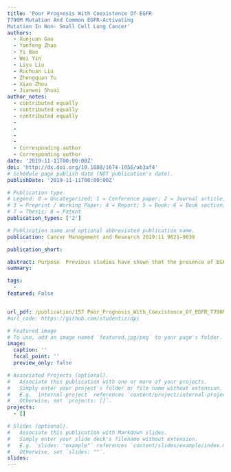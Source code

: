 ```yaml
---
title: 'Poor Prognosis With Coexistence Of EGFR
T790M Mutation And Common EGFR-Activating
Mutation In Non- Small Cell Lung Cancer'
authors:
  - Xuejuan Gao
  - Yanfeng Zhao
  - Yi Bao
  - Wei Yin
  - Liyu Liu
  - Ruchuan Liu
  - Zhengquan Yu
  - Xiao Zhou
  - Jianwei Shuai
author_notes:
  - contributed equally
  - contributed equally
  - contributed equally
  - 
  - 
  - 
  - 
  - Corresponding author
  - Corresponding author
date: '2019-11-11T00:00:00Z'
doi: 'http://dx.doi.org/10.1088/1674-1056/ab3af4'
# Schedule page publish date (NOT publication's date).
publishDate: '2019-11-11T00:00:00Z'

# Publication type.
# Legend: 0 = Uncategorized; 1 = Conference paper; 2 = Journal article;
# 3 = Preprint / Working Paper; 4 = Report; 5 = Book; 6 = Book section;
# 7 = Thesis; 8 = Patent
publication_types: ['2']

# Publication name and optional abbreviated publication name.
publication: Cancer Management and Research 2019:11 9621–9630

publication_short: 

abstract: Purpose  Previous studies have shown that the presence of EGFR T790M mutation may reduce the treatment efficacy of tyrosine kinase inhibitors (TKIs) in EGFR-mutant lung cancer. However, little is known about the clinical features and outcomes of EGFR T790M mutation in pretreated patients with NSCLC.**Patients and methods:** The clinical features of EGFR-activating and T790M mutations were assessed in a large cohort of patients with EGFR-TKI-naïve NSCLC (all/EGFR mutations, n=16,347/7,687). The correlation between the pretreatment T790M mutation status and clinical outcomes was evaluated using univariate and multivariate analyses.**Results:** Pretreatment T790M mutation was reported in 1.39% of the patients and coexisted with an EGFR-activating or uncommon mutation. The dual EGFR T790M and common EGFR-activating mutations were more likely to be detected in lung adenocarcinoma,whereas single T790M mutation was more prevalent in non-adenocarcinomas. The presence of de novo T790M mutation correlated with reduced recurrence-free survival (RFS) in patients with NSCLC (odds ratio [OR] 3.37, 95% confidence interval [CI] 1.67–6.79, P =0.001). After molecular stratification, T790M mutation was shown to exert adverse effects on the RFS of EGFR 19-del group (OR 2.89, 95% CI 1.10–7.91, P = 0.028) and EGFR L858R group (OR 3.43, 95% CI 1.33–8.88, P = 0.013)Further，morepretreatment T790M mutation promoted tumor metastasis to different sites.**Conclusion:** T790M-positive tumors presented special clinical features, and the coexistence of T790M and common EGFR-activating mutations was associated with poor prognosis in patients with NSCLC.
summary: 

tags:
  - 
featured: False


url_pdf: /publication/157 Poor_Prognosis_With_Coexistence_Of_EGFR_T790M_Muta/157 Poor_Prognosis_With_Coexistence_Of_EGFR_T790M_Muta.pdf
#url_code: https://github.com/studentiz/dpi

# Featured image
# To use, add an image named `featured.jpg/png` to your page's folder.
image:
  caption: ''
  focal_point: ''
  preview_only: false

# Associated Projects (optional).
#   Associate this publication with one or more of your projects.
#   Simply enter your project's folder or file name without extension.
#   E.g. `internal-project` references `content/project/internal-project/index.md`.
#   Otherwise, set `projects: []`.
projects:
  - []

# Slides (optional).
#   Associate this publication with Markdown slides.
#   Simply enter your slide deck's filename without extension.
#   E.g. `slides: "example"` references `content/slides/example/index.md`.
#   Otherwise, set `slides: ""`.
slides:
---
```



